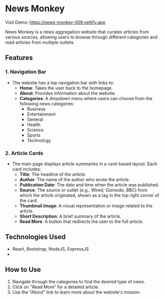 # News Monkey

Visit Demo: https://news-monkey-009.netlify.app

News Monkey is a news aggregation website that curates articles from various sources, allowing users to browse through different categories and read articles from multiple outlets. 


## Features

### 1. **Navigation Bar**
   - The website has a top navigation bar with links to:
     - **Home**: Takes the user back to the homepage.
     - **About**: Provides information about the website.
     - **Categories**: A dropdown menu where users can choose from the following news categories:
       - Business
       - Entertainment
       - General
       - Health
       - Science
       - Sports
       - Technology

### 2. **Article Cards**
   - The main page displays article summaries in a card-based layout. Each card includes:
     - **Title**: The headline of the article.
     - **Author**: The name of the author who wrote the article.
     - **Publication Date**: The date and time when the article was published.
     - **Source**: The source or outlet (e.g., Wired, Gizmodo, BBC) from which the article originated, shown as a tag in the top right corner of the card.
     - **Thumbnail Image**: A visual representation or image related to the article.
     - **Short Description**: A brief summary of the article.
     - **Read More**: A button that redirects the user to the full article.

## Technologies Used
- React, Bootstrap, NodeJS, ExpressJS
- 

## How to Use
1. Navigate through the categories to find the desired type of news.
2. Click on "Read More" for a detailed article.
3. Use the "About" link to learn more about the website's mission.

